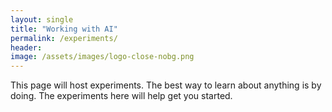 ```yaml
---
layout: single
title: "Working with AI"
permalink: /experiments/
header:
image: /assets/images/logo-close-nobg.png
---
```


This page will host experiments. The best way to learn about anything is by doing. The experiments here will help get you started.


